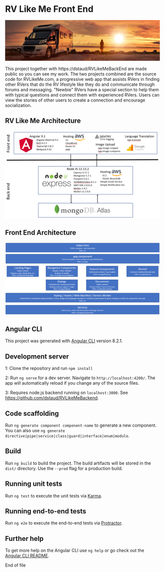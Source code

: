 # RV Like Me Front End
![Image of RV](src/assets/images/landing-image1.jpeg?raw=true)

This project together with https://dstaud/RVLikeMeBackEnd are made public so you can see my work. The two projects combined are the source code for RVLikeMe.com, a progressive web app that assists RVers in finding other RVers that do the RV lifestyle like they do and communicate through forums and messaging. "Newbie" RVers have a special section to help them with typical questions and connect them with experienced RVers. Users can view the stories of other users to create a connection and encourage socialization.

## RV Like Me Architecture
![Architecture](RVLikeMeArchitecture.png)

## Front End Architecture
![Front End Architecture](FrontEndArchitecture.png)

## Angular CLI

This project was generated with [Angular CLI](https://github.com/angular/angular-cli) version 8.2.1.

## Development server

1: Clone the repository and run `npm install`

2: Run `ng serve` for a dev server. Navigate to `http://localhost:4200/`. The app will automatically reload if you change any of the source files.

3: Requires node.js backend running on `localhost:3000`.  See https://github.com/dstaud/RVLikeMeBackend.

## Code scaffolding

Run `ng generate component component-name` to generate a new component. You can also use `ng generate directive|pipe|service|class|guard|interface|enum|module`.

## Build

Run `ng build` to build the project. The build artifacts will be stored in the `dist/` directory. Use the `--prod` flag for a production build.

## Running unit tests

Run `ng test` to execute the unit tests via [Karma](https://karma-runner.github.io).

## Running end-to-end tests

Run `ng e2e` to execute the end-to-end tests via [Protractor](http://www.protractortest.org/).

## Further help

To get more help on the Angular CLI use `ng help` or go check out the [Angular CLI README](https://github.com/angular/angular-cli/blob/master/README.md).

End of file
